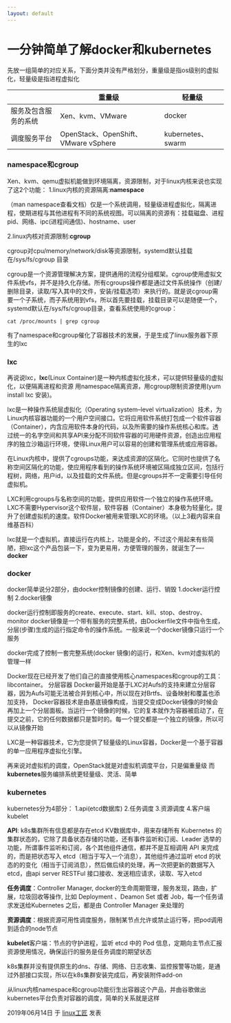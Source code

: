 ```yaml
---
layout: default
---
```


# 一分钟简单了解docker和kubernetes



先放一组简单的对应关系，下面分类并没有严格划分，重量级是指os级别的虚拟化，轻量级是指进程虚拟化

|            | 重量级                                | 轻量级              |
| ---------- | ---------------------------------- | ---------------- |
| 服务及包含服务的系统 | Xen、kvm、VMware                     | docker           |
| 调度服务平台     | OpenStack、OpenShift、VMware vSphere | kubernetes、swarm |

### namespace和cgroup

Xen、kvm、qemu虚拟机能做到环境隔离，资源限制，对于linux内核来说也实现了这2个功能：
1.linux内核的资源隔离:**namespace**

（man namespace查看文档）仅是一个系统调用，轻量级进程虚拟化，隔离进程，使期进程与其他进程有不同的系统视图。可以隔离的资源有：挂载磁盘、进程pid、网络、ipc(进程间通信)、hostname、user

2.linux内核对资源限制:**cgroup**

cgroup对cpu/memory/network/disk等资源限制，systemd默认挂载在/sys/fs/cgroup 目录

cgroup是一个资源管理解决方案，提供通用的流程分组框架。cgroup使用虚拟文件系统vfs，并不是持久化存储。所有cgroups操作都是通过文件系统操作（创建/删除目录，读取/写入其中的文件，安装/挂载选项）来执行的。就是说cgroup需要一个子系统，而子系统用到vfs，所以首先要挂载，挂载目录可以是随便一个，systemd默认在/sys/fs/cgroup目录，查看系统使用的cgroup：

```
cat /proc/mounts | grep cgroup
```

有了namespace和cgroup催化了容器技术的发展，于是生成了linux服务器下原生的lxc

### lxc

再说说lxc，**lxc**(Linux Container)是一种内核虚拟化技术，可以提供轻量级的虚拟化，以便隔离进程和资源
用namespace隔离资源，用cgroup限制资源使用(yum install lxc 安装)。

lxc是一种操作系统层虚拟化（Operating system–level virtualization）技术，为Linux内核容器功能的一个用户空间接口。它将应用软件系统打包成一个软件容器（Container），内含应用软件本身的代码，以及所需要的操作系统核心和库。透过统一的名字空间和共享API来分配不同软件容器的可用硬件资源，创造出应用程序的独立沙箱运行环境，使得Linux用户可以容易的创建和管理系统或应用容器。

在Linux内核中，提供了cgroups功能，来达成资源的区隔化。它同时也提供了名称空间区隔化的功能，使应用程序看到的操作系统环境被区隔成独立区间，包括行程树，网络，用户id，以及挂载的文件系统。但是cgroups并不一定需要引导任何虚拟机。

LXC利用cgroups与名称空间的功能，提供应用软件一个独立的操作系统环境。LXC不需要Hypervisor这个软件层，软件容器（Container）本身极为轻量化，提升了创建虚拟机的速度。软件Docker被用来管理LXC的环境。（以上3截内容来自维基百科）

lxc就是一个虚拟机，直接运行在内核上，功能是全的，不过这个用起来有些简陋，把lxc这个产品包装一下，变为更易用，方便管理的服务，就诞生了—-**docker**

### docker

docker简单说分2部分，由docker控制镜像的创建、运行、销毁
1.docker运行控制
2.docker镜像

docker运行控制即服务的create、execute、start、kill、stop、destroy、monitor
docker镜像是一个带有服务的完整系统，由Dockerfile文件中指令生成，分层(步骤)生成的运行指定命令的操作系统。一般来说一个docker镜像只运行一个服务

docker完成了控制一套完整系统(docker 镜像)的运行，和Xen、kvm对虚拟机的管理一样

Docker现在已经开发了他们自己的直接使用核心namespaces和cgroup的工具：libcontainer。 分层容器 Docker最开始是基于LXC对Aufs的支持来建立分层容器，因为Aufs可能无法被合并到核心中，所以现在对Brtfs、设备映射和覆盖也添加支持， Docker容器技术是由基底镜像构成，当提交变成Docker镜像的时候会再加上一个分层面板。当运行一个镜像的时候，它的复本就作为容器被启动了，在提交之前，它的任何数据都只是暂时的。每一个提交都是一个独立的镜像，所以可以从镜像开始

LXC是一种容器技术，它为您提供了轻量级的Linux容器，Docker是一个基于容器的单一应用程序虚拟化引擎。

再来说对虚拟机的调度，OpenStack就是对虚拟机调度平台，只是偏重量级
而**kubernetes**服务编排系统更轻量级、灵活、简单

### kubernetes

kubernetes分为4部分：
1.api(etcd数据库)
2.任务调度
3.资源调度
4.客户端kubelet



**API**: k8s集群所有信息都是存在etcd KV数据库中，用来存储所有 Kubernetes 的集群状态的，它除了具备状态存储的功能，还有事件监听和订阅、Leader 选举的功能，所谓事件监听和订阅，各个其他组件通信，都并不是互相调用 API 来完成的，而是把状态写入 etcd（相当于写入一个消息），其他组件通过监听 etcd 的状态的的变化（相当于订阅消息），然后做后续的处理，再一次把更新的数据写入 etcd，由api server RESTFul 接口接收、发送相应请求，读取、写入etcd

**任务调度**：Controller Manager, docker的生命周期管理，服务发现，路由，扩展，垃圾回收等操作, 比如 Deployment 、Deamon Set 或者 Job，每一个任务请求发送给Kubernetes 之后，都是由 Controller Manager 来处理的

**资源调度**：根据资源可用性调度服务，限制某节点允许或禁止运行等，把pod调用到适合的node节点

**kubelet**客户端：节点的守护进程，监听 etcd 中的 Pod 信息，定期向主节点汇报资源使用情况，确保运行的服务是任务调度的期望状态

k8s集群并没有提供原生的dns、存储、网络、日志收集、监控报警等功能，是通过外部接口实现，所以在k8s集群安装完成后，再安装附件add-on

从linux内核namespace和cgroup功能衍生出容器这个产品，并由谷歌做出kubernetes平台负责对容器的调度，简单的关系就是这样

2019年06月14日 于 [linux工匠](https://bbotte.github.io/) 发表